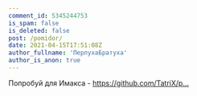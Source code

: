 ```yaml
---
comment_id: 5345244753
is_spam: false
is_deleted: false
post: /pomidor/
date: 2021-04-15T17:51:08Z
author_fullname: 'ПерлухаБратуха'
author_is_anon: true
---
```


<p>Попробуй для Имакса - <a href="https://github.com/TatriX/pomidor" rel="nofollow noopener" title="https://github.com/TatriX/pomidor">https://github.com/TatriX/p...</a></p>
